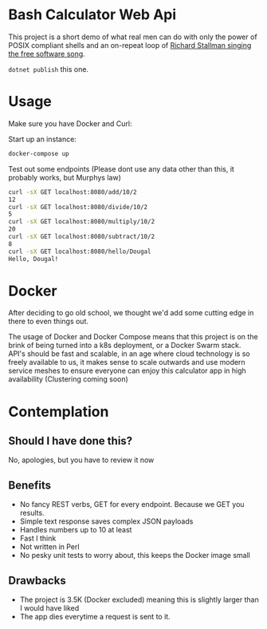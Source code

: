 # Bash Calculator Web Api

This project is a short demo of what real men can do with only the power of POSIX compliant shells and an on-repeat 
loop of [Richard Stallman singing the free software song](https://www.youtube.com/watch?v=9sJUDx7iEJw).

`dotnet publish` this one.

# Usage

Make sure you have Docker and Curl:

Start up an instance:

```bash
docker-compose up
```

Test out some endpoints (Please dont use any data other than this, it probably works, but Murphys law)
```bash
curl -sX GET localhost:8080/add/10/2
12
curl -sX GET localhost:8080/divide/10/2
5
curl -sX GET localhost:8080/multiply/10/2
20
curl -sX GET localhost:8080/subtract/10/2
8
curl -sX GET localhost:8080/hello/Dougal
Hello, Dougal!
```

# Docker

After deciding to go old school, we thought we'd add some cutting edge in there to even things out.

The usage of Docker and Docker Compose means that this project is on the brink of being turned into a k8s deployment,
or a Docker Swarm stack. API's should be fast and scalable, in an age where cloud technology is
so freely available to us, it makes sense to scale outwards and use modern service meshes to ensure 
everyone can enjoy this calculator app in high availability (Clustering coming soon)

# Contemplation

## Should I have done this?

No, apologies, but you have to review it now

## Benefits

* No fancy REST verbs, GET for every endpoint. Because we GET you results.
* Simple text response saves complex JSON payloads
* Handles numbers up to 10 at least
* Fast I think
* Not written in Perl
* No pesky unit tests to worry about, this keeps the Docker image small

## Drawbacks

* The project is 3.5K (Docker excluded) meaning this is slightly larger than I would have liked
* The app dies everytime a request is sent to it.